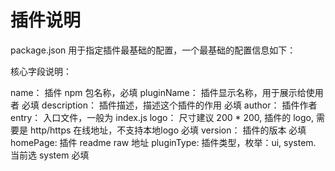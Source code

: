 # 插件说明

package.json
用于指定插件最基础的配置，一个最基础的配置信息如下：

核心字段说明：

name： 插件 npm 包名称，必填
pluginName： 插件显示名称，用于展示给使用者 必填
description： 插件描述，描述这个插件的作用 必填
author： 插件作者
entry： 入口文件，一般为 index.js
logo： 尺寸建议 200 * 200, 插件的 logo, 需要是 http/https 在线地址，不支持本地logo 必填
version： 插件的版本 必填
homePage: 插件 readme raw 地址
pluginType: 插件类型，枚举：ui, system. 当前选 system 必填

